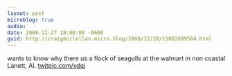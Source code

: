 ```yaml
---
layout: post
microblog: true
audio: 
date: 2008-12-27 18:00:00 -0600
guid: http://craigmcclellan.micro.blog/2008/12/28/t1082699564.html
---
```

wants to know why there us a flock of seagulls at the walmart in non coastal Lanett, Al.  [twitpic.com/xdqj](http://twitpic.com/xdqj)
